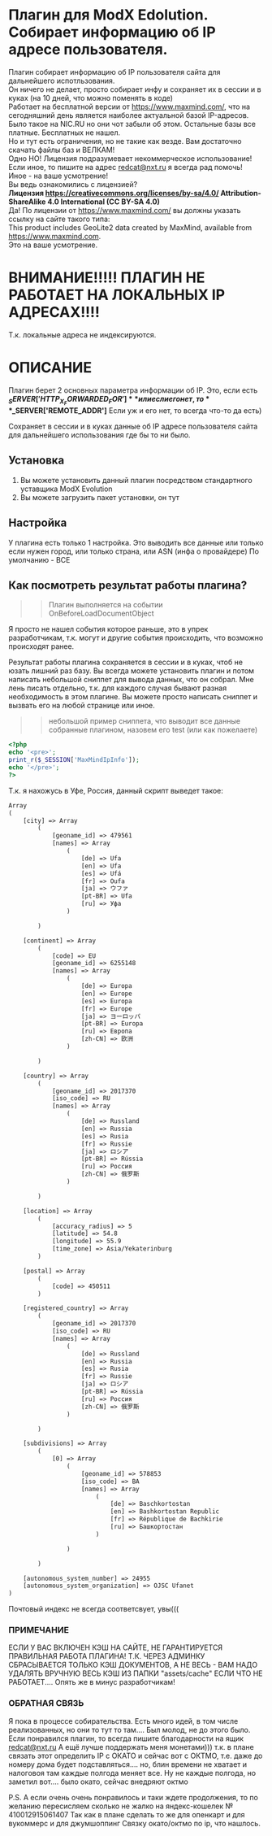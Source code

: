 # Плагин для ModX Edolution. Собирает информацию об IP адресе пользователя.

Плагин собирает информацию об IP пользователя сайта для дальнейшего испотльзования.<br>
Он ничего не делает, просто собирает инфу и сохраняет их в сессии и в куках (на 10 дней, что можно поменять в коде)<br>
Работает на бесплатной версии от https://www.maxmind.com/, что на сегодняшний день является наиболее актуальной базой IP-адресов.<br>
Было такое на NIC.RU но они чот забыли об этом. Остальные базы все платные. Бесплатных не нашел.<br>
Но и тут есть ограничения, но не такие как везде. Вам достаточно скачать файлы баз и ВЕЛКАМ!<br>
Одно НО! Лицензия подразумевает некоммерческое использование!<br>
Если иное, то пишите на адрес redcat@nxt.ru я всегда рад помочь!<br>
Иное - на ваше усмотрение!<br>
Вы ведь ознакомились с лицензией? <br>
**Лицензия https://creativecommons.org/licenses/by-sa/4.0/ Attribution-ShareAlike 4.0 International (CC BY-SA 4.0)**<br>
Да! По лицензии от https://www.maxmind.com/ вы должны указать ссылку на сайте такого типа:<br>
This product includes GeoLite2 data created by MaxMind, available from <a href="https://www.maxmind.com">https://www.maxmind.com</a>.<br>
Это на ваше усмотрение.

# ВНИМАНИЕ!!!!! ПЛАГИН НЕ РАБОТАЕТ НА ЛОКАЛЬНЫХ IP АДРЕСАХ!!!!

Т.к. локальные адреса не индексируются.

# ОПИСАНИЕ

Плагин берет 2 основных параметра информации об IP.
Это, если есть **$_SERVER['HTTP_X_FORWARDED_FOR']** или если его нет, то **$_SERVER['REMOTE_ADDR']** 
Если уж и его нет, то всегда что-то да есть)

Сохраняет в сессии и в куках данные об IP адресе пользователя сайта для дальнейшего использования где бы то ни было.

## Установка

1. Вы можете установить данный плагин посредством стандартного уставщика ModX Evolution
2. Вы можете загрузить пакет установки, он тут

## Настройка

У плагина есть только 1 настройка. Это выводить все данные или только если нужен город, или только страна, или ASN (инфа о провайдере)
По умолчанию - ВСЕ

## Как посмотреть результат работы плагина?

>> Плагин выполняется на событии OnBeforeLoadDocumentObject<br>

Я просто не нашел события которое раньше, это в упрек разработчикам, т.к. могут и другие события происходить, что возможно происходят ранее.

Результат работы плагина сохраняется в сессии и в куках, чтоб не юзать лишний раз базу.
Вы всегда можете установить плагин и потом написать небольшой сниппет для вывода данных, что он собрал.
Мне лень писать отдельно, т.к. для каждого случая бывают разная необходимость в этом плагине.
Вы можете просто написать сниппет и вызвать его на любой странице или иное.

>> небольшой пример сниппета, что выводит все данные собранные плагином, назовем его test (или как пожелаете) <br>

```php
<?php 
echo '<pre>';
print_r($_SESSION['MaxMindIpInfo']);
echo '</pre>';
?>
```

Т.к. я нахожусь в Уфе, Россия, данный скрипт выведет такое:
```html
Array
(
    [city] => Array
        (
            [geoname_id] => 479561
            [names] => Array
                (
                    [de] => Ufa
                    [en] => Ufa
                    [es] => Ufá
                    [fr] => Oufa
                    [ja] => ウファ
                    [pt-BR] => Ufa
                    [ru] => Уфа
                )

        )

    [continent] => Array
        (
            [code] => EU
            [geoname_id] => 6255148
            [names] => Array
                (
                    [de] => Europa
                    [en] => Europe
                    [es] => Europa
                    [fr] => Europe
                    [ja] => ヨーロッパ
                    [pt-BR] => Europa
                    [ru] => Европа
                    [zh-CN] => 欧洲
                )

        )

    [country] => Array
        (
            [geoname_id] => 2017370
            [iso_code] => RU
            [names] => Array
                (
                    [de] => Russland
                    [en] => Russia
                    [es] => Rusia
                    [fr] => Russie
                    [ja] => ロシア
                    [pt-BR] => Rússia
                    [ru] => Россия
                    [zh-CN] => 俄罗斯
                )

        )

    [location] => Array
        (
            [accuracy_radius] => 5
            [latitude] => 54.8
            [longitude] => 55.9
            [time_zone] => Asia/Yekaterinburg
        )

    [postal] => Array
        (
            [code] => 450511
        )

    [registered_country] => Array
        (
            [geoname_id] => 2017370
            [iso_code] => RU
            [names] => Array
                (
                    [de] => Russland
                    [en] => Russia
                    [es] => Rusia
                    [fr] => Russie
                    [ja] => ロシア
                    [pt-BR] => Rússia
                    [ru] => Россия
                    [zh-CN] => 俄罗斯
                )

        )

    [subdivisions] => Array
        (
            [0] => Array
                (
                    [geoname_id] => 578853
                    [iso_code] => BA
                    [names] => Array
                        (
                            [de] => Baschkortostan
                            [en] => Bashkortostan Republic
                            [fr] => République de Bachkirie
                            [ru] => Башкортостан
                        )

                )

        )

    [autonomous_system_number] => 24955
    [autonomous_system_organization] => OJSC Ufanet
)
```

Почтовый индекс не всегда соответсвует, увы(((


### ПРИМЕЧАНИЕ
ЕСЛИ У ВАС ВКЛЮЧЕН КЭШ НА САЙТЕ, НЕ ГАРАНТИРУЕТСЯ ПРАВИЛЬНАЯ РАБОТА ПЛАГИНА!
Т.К. ЧЕРЕЗ АДМИНКУ СБРАСЫВАЕТСЯ ТОЛЬКО КЭШ ДОКУМЕНТОВ, А НЕ ВЕСЬ - ВАМ НАДО УДАЛЯТЬ ВРУЧНУЮ ВЕСЬ КЭШ ИЗ ПАПКИ "assets/cache"
ЕСЛИ ЧТО НЕ РАБОТАЕТ.... 
Опять же в минус разработчикам!

### ОБРАТНАЯ СВЯЗЬ
Я пока в процессе собирательства. Есть много идей, в том числе реализованных, но они то тут то там.... Был молод, не до этого было.
Если понравился плагин, то всегда пишите благодарности на ящик redcat@nxt.ru
А ещё лучше поддержать меня монетами))) т.к. в плане связать этот определить IP с ОКАТО и сейчас вот с ОКТМО, т.е. даже до номеру дома будет подставляться.... но, блин времени не хватает и налоговоя там каждые полгода меняет все. Ну не каждые полгода, но заметил вот.... было окато, сейчас внедряют октмо

P.S.
А если очень очень понравилось и таки ждете продолжения, то по желанию пересисляем сколько не жалко на яндекс-кошелек № 410012915061407
Так как в плане сделать то же для опенкарт и для вукоммерс и для джумшоппинг
Связку окато/октмо по ip, что нашлось. 